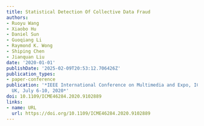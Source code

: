 ```yaml
---
title: Statistical Detection Of Collective Data Fraud
authors:
- Ruoyu Wang
- Xiaobo Hu
- Daniel Sun
- Guoqiang Li
- Raymond K. Wong
- Shiping Chen
- Jianquan Liu
date: '2020-01-01'
publishDate: '2025-02-09T20:53:12.706426Z'
publication_types:
- paper-conference
publication: '*IEEE International Conference on Multimedia and Expo, ICME 2020, London,
  UK, July 6-10, 2020*'
doi: 10.1109/ICME46284.2020.9102889
links:
- name: URL
  url: https://doi.org/10.1109/ICME46284.2020.9102889
---
```

